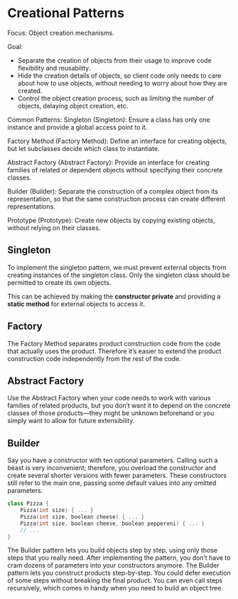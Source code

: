 
# Creational Patterns

Focus: Object creation mechanisms.

Goal:
+ Separate the creation of objects from their usage to improve code flexibility and reusability.
+ Hide the creation details of objects, so client code only needs to care about how to use objects, without needing to worry about how they are created.
+ Control the object creation process, such as limiting the number of objects, delaying object creation, etc.

Common Patterns:
Singleton (Singleton): Ensure a class has only one instance and provide a global access point to it.

Factory Method (Factory Method): Define an interface for creating objects, but let subclasses decide which class to instantiate.

Abstract Factory (Abstract Factory): Provide an interface for creating families of related or dependent objects without specifying their concrete classes.

Builder (Builder): Separate the construction of a complex object from its representation, so that the same construction process can create different representations.

Prototype (Prototype): Create new objects by copying existing objects, without relying on their classes.

## Singleton
To implement the singleton pattern, we must prevent external objects from creating instances of the singleton class. Only the singleton class should be permitted to create its own objects.

This can be achieved by making the **constructor private** and providing a **static method** for external objects to access it.


## Factory
The Factory Method separates product construction code from the code that actually uses the product. Therefore it’s easier to extend the product construction code independently from the rest of the code.

## Abstract Factory
Use the Abstract Factory when your code needs to work with various families of related products, but you don’t want it to depend on the concrete classes of those products—they might be unknown beforehand or you simply want to allow for future extensibility.

## Builder
Say you have a constructor with ten optional parameters. Calling such a beast is very inconvenient; therefore, you overload the constructor and create several shorter versions with fewer parameters. These constructors still refer to the main one, passing some default values into any omitted parameters.
```c++
class Pizza {
    Pizza(int size) { ... }
    Pizza(int size, boolean cheese) { ... }
    Pizza(int size, boolean cheese, boolean pepperoni) { ... }
    // ...
}
```
The Builder pattern lets you build objects step by step, using only those steps that you really need. After implementing the pattern, you don’t have to cram dozens of parameters into your constructors anymore.
The Builder pattern lets you construct products step-by-step. You could defer execution of some steps without breaking the final product. You can even call steps recursively, which comes in handy when you need to build an object tree.